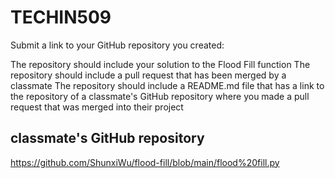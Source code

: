 # TECHIN509
Submit a link to your GitHub repository you created:

The repository should include your solution to the Flood Fill function
The repository should include a pull request that has been merged by a classmate
The repository should include a README.md file that has a link to the repository of a classmate's GitHub repository where you made a pull request that was merged into their project

## classmate's GitHub repository
https://github.com/ShunxiWu/flood-fill/blob/main/flood%20fill.py
